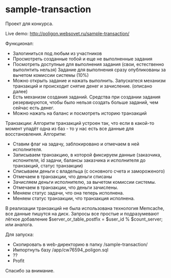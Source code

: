 # sample-transaction

Проект для конкурса.

Live demo: http://poligon.websovet.ru/sample-transaction/

Функционал:
- Залогиниться под любым из участников
- Просмотреть созданные тобой и еще не выполненные задания
- Посмотреть доступные для выполнения задания
  (свои, естественно выполнтить нельзя)
  Задание для выполнения сразу опубликованы за вычетом комиссии системы (10%)
- Можно открыть задание и нажать выполнить. 
  Запускатеся механизм транзакций и происходит снятие денег и зачисление. (описано далее)
- Есть механизм создания заданий.
  Средства при создании задания резервируются, чтобы было нельзя создать больше заданий, чем сейчас есть денег.
- Можно нажать на баланс и посмотреть историю транзакций

Транзакции:
Алгоритм транзакций устроен так, что если в какой-то момент упадёт одна из баз - то у нас есть все данные для восстановления.
Алгоритм:
- Ставим флаг на задачу, заблокировано и отмечаем в ней исполнителя.
- Записываем транзакцию, в которой фиксируем данные 
  (заказчика, испонителя, id задачи, балансы заказчика и исполнителя до транзакций, статус транзакции)
- Списываем деньги с владельца (с основного счета и замороженого)
- Отмечаем в транзакции, что деньги списаны
- Зачисляем деньги исполнителю, за вычетом комиссии системы.
- Отмечаем в транзакции, что деньги зачислены.
- Меняем статус задачи, что она теперь исполнена.
- Меняем статус транзакции, что транзакция исполнена.

В реализации транзакций не была использована технология Memcache, все данные пишутся на диск.
Запросы все простые и подразумевают лёгкое добавление $server_or_table_postfix = $user_id % $count_server; или аналога.


Для запуска:
- Скопировать в web-директорию в папку /sample-transaction/
- Импортнуть базу /app/cw76594_poligon.sql
- ??
- Profit


Спасибо за внимание.
